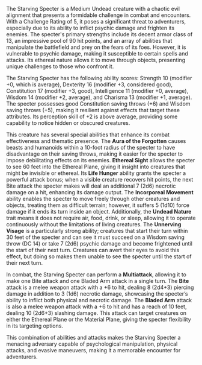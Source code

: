 The Starving Specter is a Medium Undead creature with a chaotic evil alignment that presents a formidable challenge in combat and encounters. With a Challenge Rating of 5, it poses a significant threat to adventurers, especially due to its ability to inflict psychic damage and frighten its enemies. The specter's primary strengths include its decent armor class of 13, an impressive pool of 90 hit points, and an array of abilities that manipulate the battlefield and prey on the fears of its foes. However, it is vulnerable to psychic damage, making it susceptible to certain spells and attacks. Its ethereal nature allows it to move through objects, presenting unique challenges to those who confront it.

The Starving Specter has the following ability scores: Strength 10 (modifier +0, which is average), Dexterity 16 (modifier +3, considered good), Constitution 17 (modifier +3, good), Intelligence 11 (modifier +0, average), Wisdom 14 (modifier +2, average), and Charisma 13 (modifier +1, average). The specter possesses good Constitution saving throws (+6) and Wisdom saving throws (+5), making it resilient against effects that target these attributes. Its perception skill of +2 is above average, providing some capability to notice hidden or obscured creatures. 

This creature has several special abilities that enhance its combat effectiveness and thematic presence. The **Aura of the Forgotten** causes beasts and humanoids within a 10-foot radius of the specter to have disadvantage on their saving throws, making it easier for the specter to impose debilitating effects on its enemies. **Ethereal Sight** allows the specter to see 60 feet into the Ethereal Plane, giving it insight into creatures that might be invisible or ethereal. Its **Life Hunger** ability grants the specter a powerful attack bonus; when a visible creature recovers hit points, the next Bite attack the specter makes will deal an additional 7 (2d6) necrotic damage on a hit, enhancing its damage output. The **Incorporeal Movement** ability enables the specter to move freely through other creatures and objects, treating them as difficult terrain; however, it suffers 5 (1d10) force damage if it ends its turn inside an object. Additionally, the **Undead Nature** trait means it does not require air, food, drink, or sleep, allowing it to operate continuously without the limitations of living creatures. The **Unnerving Visage** is a particularly strong ability; creatures that start their turn within 30 feet of the specter and can see it must succeed on a Wisdom saving throw (DC 14) or take 7 (2d6) psychic damage and become frightened until the start of their next turn. Creatures can avert their eyes to avoid this effect, but doing so makes them unable to see the specter until the start of their next turn.

In combat, the Starving Specter can perform a **Multiattack**, allowing it to make one Bite attack and one Bladed Arm attack in a single turn. The **Bite** attack is a melee weapon attack with a +6 to hit, dealing 8 (2d4+3) piercing damage in addition to 3 (1d6) necrotic damage, showcasing the specter’s ability to inflict both physical and necrotic damage. The **Bladed Arm** attack is also a melee weapon attack with a +6 to hit and has a reach of 10 feet, dealing 10 (2d6+3) slashing damage. This attack can target creatures on either the Ethereal Plane or the Material Plane, giving the specter flexibility in its targeting options.

This combination of abilities and attacks makes the Starving Specter a menacing adversary capable of psychological manipulation, physical attacks, and evasive maneuvers, making it a memorable encounter for adventurers.